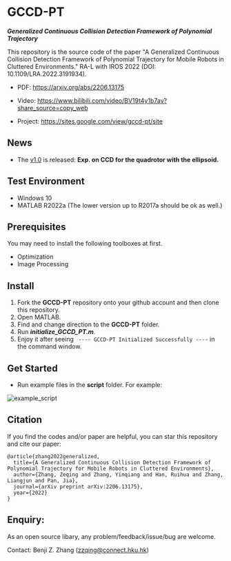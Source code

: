 # GCCD-PT
***Generalized Continuous Collision Detection Framework of Polynomial Trajectory***

This repository is the source code of the paper "A Generalized Continuous Collision Detection Framework of Polynomial Trajectory for Mobile Robots in Cluttered Environments." RA-L with IROS 2022 (DOI: 10.1109/LRA.2022.3191934).

* PDF: https://arxiv.org/abs/2206.13175

* Video: https://www.bilibili.com/video/BV19t4y1b7av?share_source=copy_web

* Project: https://sites.google.com/view/gccd-pt/site

## News
* The [v1.0](https://github.com/Benjizhang/GCCD-PT/releases) is released: 
**Exp. on CCD for the quadrotor with the ellipsoid.**


## Test Environment
* Windows 10
* MATLAB R2022a (The lower version up to R2017a should be ok as well.)

## Prerequisites
You may need to install the following toolboxes at first.
* Optimization
* Image Processing

## Install
1. Fork the **GCCD-PT** repository onto your github account and then clone this repository.
2. Open MATLAB.
3. Find and change direction to the **GCCD-PT** folder.
4. Run ***initialize_GCCD_PT.m***.
5. Enjoy it after seeing `` ---- GCCD-PT Initialized Successfully ----`` in the command window.

## Get Started
* Run example files in the **script** folder. For example:

![example_script](https://user-images.githubusercontent.com/20884450/179448922-a2c086b2-2ac2-4499-98b5-3544d19cfa8f.png)

## Citation
If you find the codes and/or paper are helpful, you can star this repository and cite our paper:

```
@article{zhang2022generalized,
  title={A Generalized Continuous Collision Detection Framework of Polynomial Trajectory for Mobile Robots in Cluttered Environments},
  author={Zhang, Zeqing and Zhang, Yinqiang and Han, Ruihua and Zhang, Liangjun and Pan, Jia},
  journal={arXiv preprint arXiv:2206.13175},
  year={2022}
}
```

## Enquiry:
As an open source libary, any problem/feedback/issue/bug are welcome.

Contact: Benji Z. Zhang (zzqing@connect.hku.hk)








